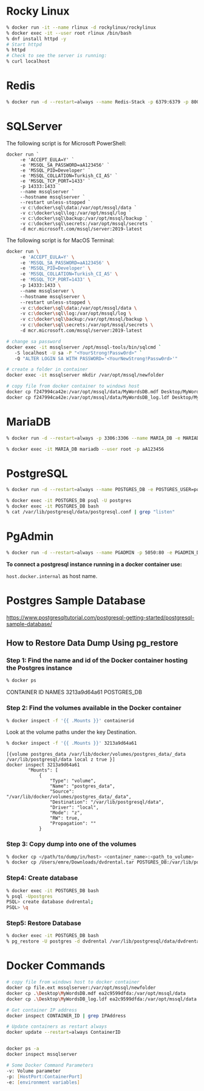 # Rocky Linux

```zsh
% docker run -it --name rlinux -d rockylinux/rockylinux
% docker exec -it --user root rlinux /bin/bash
% dnf install httpd -y
# Start httpd
% httpd
# Check to see the server is running: 
% curl localhost
```

# Redis

```zsh
% docker run -d --restart=always --name Redis-Stack -p 6379:6379 -p 8001:8001 redis/redis-stack:latest
```

# SQLServer

The following script is for Microsoft PowerShell:

```shell
docker run ` 
     -e 'ACCEPT_EULA=Y' ` 
     -e 'MSSQL_SA_PASSWORD=aA123456' ` 
     -e 'MSSQL_PID=Developer' ` 
     -e 'MSSQL_COLLATION=Turkish_CI_AS' ` 
     -e 'MSSQL_TCP_PORT=1433' ` 
     -p 14333:1433 ` 
     --name mssqlserver ` 
     --hostname mssqlserver ` 
     --restart unless-stopped ` 
     -v c:\docker\sql\data:/var/opt/mssql/data ` 
     -v c:\docker\sql\log:/var/opt/mssql/log ` 
     -v c:\docker\sql\backup:/var/opt/mssql/backup ` 
     -v c:\docker\sql\secrets:/var/opt/mssql/secrets ` 
     -d mcr.microsoft.com/mssql/server:2019-latest
```

The following script is for MacOS Terminal:

```zsh
docker run \ 
     -e 'ACCEPT_EULA=Y' \ 
     -e 'MSSQL_SA_PASSWORD=aA123456' \ 
     -e 'MSSQL_PID=Developer' \ 
     -e 'MSSQL_COLLATION=Turkish_CI_AS' \ 
     -e 'MSSQL_TCP_PORT=1433' \ 
     -p 14333:1433 \ 
     --name mssqlserver \ 
     --hostname mssqlserver \ 
     --restart unless-stopped \ 
     -v c:\docker\sql\data:/var/opt/mssql/data \ 
     -v c:\docker\sql\log:/var/opt/mssql/log \ 
     -v c:\docker\sql\backup:/var/opt/mssql/backup \ 
     -v c:\docker\sql\secrets:/var/opt/mssql/secrets \ 
     -d mcr.microsoft.com/mssql/server:2019-latest
```

```zsh
# change sa password
docker exec -it mssqlserver /opt/mssql-tools/bin/sqlcmd `
   -S localhost -U sa -P "<YourStrong!Passw0rd>" `
   -Q "ALTER LOGIN SA WITH PASSWORD='<YourNewStrong!Passw0rd>'"

# create a folder in container
docker exec -it mssqlserver mkdir /var/opt/mssql/newfolder

# copy file from docker container to windows host
docker cp f247994ca42e:/var/opt/mssql/data/MyWordsDB.mdf Desktop/MyWordsDB.mdf
docker cp f247994ca42e:/var/opt/mssql/data/MyWordsDB_log.ldf Desktop/MyWordsDB_log.ldf
```

# MariaDB

```zsh
% docker run -d --restart=always -p 3306:3306 --name MARIA_DB -e MARIADB_ROOT_PASSWORD=aA123456 -v maria_data:/var/lib/mysql mariadb:latest
```

```zsh
% docker exec -it MARIA_DB mariadb --user root -p aA123456
```

# PostgreSQL

```zsh
% docker run -d --restart=always --name POSTGRES_DB -e POSTGRES_USER=postgres -e POSTGRES_PASSWORD=aA123456 -p 5432:5432 -v postgres_data:/var/lib/postgresql/data postgres:latest -c listen_addresses='*'
```

```zsh
% docker exec -it POSTGRES_DB psql -U postgres
% docker exec -it POSTGRES_DB bash
% cat /var/lib/postgresql/data/postgresql.conf | grep "listen"
```


# PgAdmin

```zsh
% docker run -d --restart=always --name PGADMIN -p 5050:80 -e PGADMIN_DEFAULT_EMAIL=emumcu@outlook.com -e PGADMIN_DEFAULT_PASSWORD=aA123456 -v pgadmin_data:/var/lib/pgadmin dpage/pgadmin4:latest
```

**To connect a postgresql instance running in a docker container use:**

`host.docker.internal` as host name.

# Postgres Sample Database
https://www.postgresqltutorial.com/postgresql-getting-started/postgresql-sample-database/ 

## How to Restore Data Dump Using pg_restore

### Step 1: Find the name and id of the Docker container hosting the Postgres instance

```zsh
% docker ps
```

CONTAINER ID		NAMES
3213a9d64a61   		POSTGRES_DB

### Step 2: Find the volumes available in the Docker container

```zsh
% docker inspect -f '{{ .Mounts }}' containerid
```

Look at the volume paths under the key Destination.

```zsh
% docker inspect -f '{{ .Mounts }}' 3213a9d64a61
```

```
[{volume postgres_data /var/lib/docker/volumes/postgres_data/_data  /var/lib/postgresql/data local z true }]
docker inspect 3213a9d64a61
        "Mounts": [
            {
                "Type": "volume",
                "Name": "postgres_data",
                "Source": "/var/lib/docker/volumes/postgres_data/_data",
                "Destination": "/var/lib/postgresql/data",
                "Driver": "local",
                "Mode": "z",
                "RW": true,
                "Propagation": ""
            }
```

### Step 3: Copy dump into one of the volumes

```zsh
% docker cp </path/to/dump/in/host> <container_name>:<path_to_volume>
% docker cp /Users/emre/Downloads/dvdrental.tar POSTGRES_DB:/var/lib/postgresql/data
```

### Step4: Create database

```zsh
% docker exec -it POSTGRES_DB bash
% psql -Upostgres
PSQL> create database dvdrental;
PSQL> \q
```

### Step5: Restore Database

```zsh
% docker exec -it POSTGRES_DB bash
% pg_restore -U postgres -d dvdrental /var/lib/postgresql/data/dvdrental.tar
```

# Docker Commands

```zsh
# copy file from windows host to docker container
docker cp file.ext mssqlserver:/var/opt/mssql/newfolder
docker cp .\Desktop\MyWordsDB.mdf ea2c9599dfda:/var/opt/mssql/data
docker cp .\Desktop\MyWordsDB_log.ldf ea2c9599dfda:/var/opt/mssql/data

# Get container IP address
docker inspect CONTAINER_ID | grep IPAddress

# Update containers as restart always
docker update --restart=always ContainerID


docker ps -a
docker inspect mssqlserver

# Some Docker Command Parameters
-v: Volume parameter
-p: [HostPort:ContainerPort]
-e: [environment variables]

```